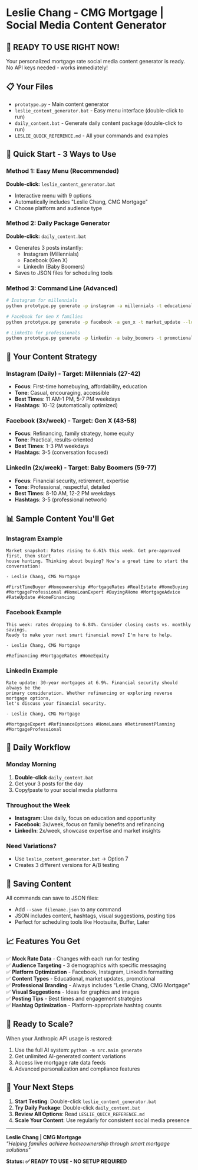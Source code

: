 # Leslie Chang - CMG Mortgage | Social Media Content Generator

## 🚀 **READY TO USE RIGHT NOW!**

Your personalized mortgage rate social media content generator is ready. No API keys needed - works immediately!

## 📋 **Your Files**
- `prototype.py` - Main content generator
- `leslie_content_generator.bat` - Easy menu interface (double-click to run)
- `daily_content.bat` - Generate daily content package (double-click to run)
- `LESLIE_QUICK_REFERENCE.md` - All your commands and examples

## 🎯 **Quick Start - 3 Ways to Use**

### Method 1: Easy Menu (Recommended)
**Double-click:** `leslie_content_generator.bat`
- Interactive menu with 9 options
- Automatically includes "Leslie Chang, CMG Mortgage"
- Choose platform and audience type

### Method 2: Daily Package Generator  
**Double-click:** `daily_content.bat`
- Generates 3 posts instantly:
  - Instagram (Millennials)
  - Facebook (Gen X) 
  - LinkedIn (Baby Boomers)
- Saves to JSON files for scheduling tools

### Method 3: Command Line (Advanced)
```bash
# Instagram for millennials
python prototype.py generate -p instagram -a millennials -t educational --loan-officer "Leslie Chang" --company "CMG Mortgage"

# Facebook for Gen X families
python prototype.py generate -p facebook -a gen_x -t market_update --loan-officer "Leslie Chang" --company "CMG Mortgage"

# LinkedIn for professionals
python prototype.py generate -p linkedin -a baby_boomers -t promotional --loan-officer "Leslie Chang" --company "CMG Mortgage"
```

## 📱 **Your Content Strategy**

### Instagram (Daily) - Target: Millennials (27-42)
- **Focus**: First-time homebuying, affordability, education  
- **Tone**: Casual, encouraging, accessible
- **Best Times**: 11 AM-1 PM, 5-7 PM weekdays
- **Hashtags**: 10-12 (automatically optimized)

### Facebook (3x/week) - Target: Gen X (43-58)
- **Focus**: Refinancing, family strategy, home equity
- **Tone**: Practical, results-oriented
- **Best Times**: 1-3 PM weekdays  
- **Hashtags**: 3-5 (conversation focused)

### LinkedIn (2x/week) - Target: Baby Boomers (59-77)
- **Focus**: Financial security, retirement, expertise
- **Tone**: Professional, respectful, detailed
- **Best Times**: 8-10 AM, 12-2 PM weekdays
- **Hashtags**: 3-5 (professional network)

## 📊 **Sample Content You'll Get**

### Instagram Example
```
Market snapshot: Rates rising to 6.61% this week. Get pre-approved first, then start 
house hunting. Thinking about buying? Now's a great time to start the conversation!

- Leslie Chang, CMG Mortgage

#FirstTimeBuyer #Homeownership #MortgageRates #RealEstate #HomeBuying 
#MortgageProfessional #HomeLoanExpert #BuyingAHome #MortgageAdvice 
#RateUpdate #HomeFinancing
```

### Facebook Example  
```
This week: rates dropping to 6.84%. Consider closing costs vs. monthly savings. 
Ready to make your next smart financial move? I'm here to help.

- Leslie Chang, CMG Mortgage

#Refinancing #MortgageRates #HomeEquity
```

### LinkedIn Example
```
Rate update: 30-year mortgages at 6.9%. Financial security should always be the 
primary consideration. Whether refinancing or exploring reverse mortgage options, 
let's discuss your financial security.

- Leslie Chang, CMG Mortgage

#MortgageExpert #RefinanceOptions #HomeLoans #RetirementPlanning #MortgageProfessional
```

## 🔄 **Daily Workflow**

### Monday Morning
1. **Double-click** `daily_content.bat` 
2. Get your 3 posts for the day
3. Copy/paste to your social media platforms

### Throughout the Week  
- **Instagram**: Use daily, focus on education and opportunity
- **Facebook**: 3x/week, focus on family benefits and refinancing
- **LinkedIn**: 2x/week, showcase expertise and market insights

### Need Variations?
- Use `leslie_content_generator.bat` → Option 7
- Creates 3 different versions for A/B testing

## 💾 **Saving Content**

All commands can save to JSON files:
- Add `--save filename.json` to any command
- JSON includes content, hashtags, visual suggestions, posting tips
- Perfect for scheduling tools like Hootsuite, Buffer, Later

## 📈 **Features You Get**

✅ **Mock Rate Data** - Changes with each run for testing  
✅ **Audience Targeting** - 3 demographics with specific messaging  
✅ **Platform Optimization** - Facebook, Instagram, LinkedIn formatting  
✅ **Content Types** - Educational, market updates, promotional  
✅ **Professional Branding** - Always includes "Leslie Chang, CMG Mortgage"  
✅ **Visual Suggestions** - Ideas for graphics and images  
✅ **Posting Tips** - Best times and engagement strategies  
✅ **Hashtag Optimization** - Platform-appropriate hashtag counts  

## 🚀 **Ready to Scale?**

When your Anthropic API usage is restored:
1. Use the full AI system: `python -m src.main generate`
2. Get unlimited AI-generated content variations  
3. Access live mortgage rate data feeds
4. Advanced personalization and compliance features

## 🎯 **Your Next Steps**

1. **Start Testing**: Double-click `leslie_content_generator.bat`
2. **Try Daily Package**: Double-click `daily_content.bat`  
3. **Review All Options**: Read `LESLIE_QUICK_REFERENCE.md`
4. **Scale Your Content**: Use regularly for consistent social media presence

---

**Leslie Chang | CMG Mortgage**  
*"Helping families achieve homeownership through smart mortgage solutions"*

**Status: ✅ READY TO USE - NO SETUP REQUIRED**